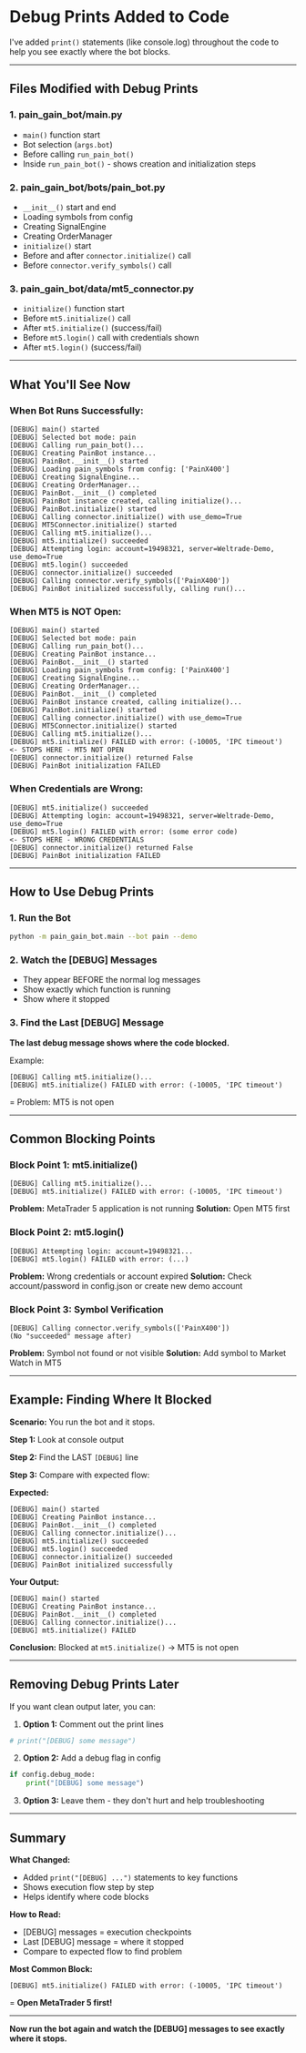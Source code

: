 # Debug Prints Added to Code

I've added `print()` statements (like console.log) throughout the code to help you see exactly where the bot blocks.

---

## Files Modified with Debug Prints

### 1. **pain_gain_bot/main.py**
- `main()` function start
- Bot selection (`args.bot`)
- Before calling `run_pain_bot()`
- Inside `run_pain_bot()` - shows creation and initialization steps

### 2. **pain_gain_bot/bots/pain_bot.py**
- `__init__()` start and end
- Loading symbols from config
- Creating SignalEngine
- Creating OrderManager
- `initialize()` start
- Before and after `connector.initialize()` call
- Before `connector.verify_symbols()` call

### 3. **pain_gain_bot/data/mt5_connector.py**
- `initialize()` function start
- Before `mt5.initialize()` call
- After `mt5.initialize()` (success/fail)
- Before `mt5.login()` call with credentials shown
- After `mt5.login()` (success/fail)

---

## What You'll See Now

### When Bot Runs Successfully:
```
[DEBUG] main() started
[DEBUG] Selected bot mode: pain
[DEBUG] Calling run_pain_bot()...
[DEBUG] Creating PainBot instance...
[DEBUG] PainBot.__init__() started
[DEBUG] Loading pain_symbols from config: ['PainX400']
[DEBUG] Creating SignalEngine...
[DEBUG] Creating OrderManager...
[DEBUG] PainBot.__init__() completed
[DEBUG] PainBot instance created, calling initialize()...
[DEBUG] PainBot.initialize() started
[DEBUG] Calling connector.initialize() with use_demo=True
[DEBUG] MT5Connector.initialize() started
[DEBUG] Calling mt5.initialize()...
[DEBUG] mt5.initialize() succeeded
[DEBUG] Attempting login: account=19498321, server=Weltrade-Demo, use_demo=True
[DEBUG] mt5.login() succeeded
[DEBUG] connector.initialize() succeeded
[DEBUG] Calling connector.verify_symbols(['PainX400'])
[DEBUG] PainBot initialized successfully, calling run()...
```

### When MT5 is NOT Open:
```
[DEBUG] main() started
[DEBUG] Selected bot mode: pain
[DEBUG] Calling run_pain_bot()...
[DEBUG] Creating PainBot instance...
[DEBUG] PainBot.__init__() started
[DEBUG] Loading pain_symbols from config: ['PainX400']
[DEBUG] Creating SignalEngine...
[DEBUG] Creating OrderManager...
[DEBUG] PainBot.__init__() completed
[DEBUG] PainBot instance created, calling initialize()...
[DEBUG] PainBot.initialize() started
[DEBUG] Calling connector.initialize() with use_demo=True
[DEBUG] MT5Connector.initialize() started
[DEBUG] Calling mt5.initialize()...
[DEBUG] mt5.initialize() FAILED with error: (-10005, 'IPC timeout')
<- STOPS HERE - MT5 NOT OPEN
[DEBUG] connector.initialize() returned False
[DEBUG] PainBot initialization FAILED
```

### When Credentials are Wrong:
```
[DEBUG] mt5.initialize() succeeded
[DEBUG] Attempting login: account=19498321, server=Weltrade-Demo, use_demo=True
[DEBUG] mt5.login() FAILED with error: (some error code)
<- STOPS HERE - WRONG CREDENTIALS
[DEBUG] connector.initialize() returned False
[DEBUG] PainBot initialization FAILED
```

---

## How to Use Debug Prints

### 1. Run the Bot
```bash
python -m pain_gain_bot.main --bot pain --demo
```

### 2. Watch the [DEBUG] Messages
- They appear BEFORE the normal log messages
- Show exactly which function is running
- Show where it stopped

### 3. Find the Last [DEBUG] Message
**The last debug message shows where the code blocked.**

Example:
```
[DEBUG] Calling mt5.initialize()...
[DEBUG] mt5.initialize() FAILED with error: (-10005, 'IPC timeout')
```
= Problem: MT5 is not open

---

## Common Blocking Points

### Block Point 1: mt5.initialize()
```
[DEBUG] Calling mt5.initialize()...
[DEBUG] mt5.initialize() FAILED with error: (-10005, 'IPC timeout')
```
**Problem:** MetaTrader 5 application is not running
**Solution:** Open MT5 first

### Block Point 2: mt5.login()
```
[DEBUG] Attempting login: account=19498321...
[DEBUG] mt5.login() FAILED with error: (...)
```
**Problem:** Wrong credentials or account expired
**Solution:** Check account/password in config.json or create new demo account

### Block Point 3: Symbol Verification
```
[DEBUG] Calling connector.verify_symbols(['PainX400'])
(No "succeeded" message after)
```
**Problem:** Symbol not found or not visible
**Solution:** Add symbol to Market Watch in MT5

---

## Example: Finding Where It Blocked

**Scenario:** You run the bot and it stops.

**Step 1:** Look at console output

**Step 2:** Find the LAST `[DEBUG]` line

**Step 3:** Compare with expected flow:

**Expected:**
```
[DEBUG] main() started
[DEBUG] Creating PainBot instance...
[DEBUG] PainBot.__init__() completed
[DEBUG] Calling connector.initialize()...
[DEBUG] mt5.initialize() succeeded
[DEBUG] mt5.login() succeeded
[DEBUG] connector.initialize() succeeded
[DEBUG] PainBot initialized successfully
```

**Your Output:**
```
[DEBUG] main() started
[DEBUG] Creating PainBot instance...
[DEBUG] PainBot.__init__() completed
[DEBUG] Calling connector.initialize()...
[DEBUG] mt5.initialize() FAILED
```

**Conclusion:** Blocked at `mt5.initialize()` → MT5 is not open

---

## Removing Debug Prints Later

If you want clean output later, you can:

1. **Option 1:** Comment out the print lines
```python
# print("[DEBUG] some message")
```

2. **Option 2:** Add a debug flag in config
```python
if config.debug_mode:
    print("[DEBUG] some message")
```

3. **Option 3:** Leave them - they don't hurt and help troubleshooting

---

## Summary

**What Changed:**
- Added `print("[DEBUG] ...")` statements to key functions
- Shows execution flow step by step
- Helps identify where code blocks

**How to Read:**
- [DEBUG] messages = execution checkpoints
- Last [DEBUG] message = where it stopped
- Compare to expected flow to find problem

**Most Common Block:**
```
[DEBUG] mt5.initialize() FAILED with error: (-10005, 'IPC timeout')
```
= **Open MetaTrader 5 first!**

---

**Now run the bot again and watch the [DEBUG] messages to see exactly where it stops.**
